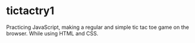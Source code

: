 # tictactry1
Practicing JavaScript, making a regular and simple tic tac toe game on the browser. While using HTML and CSS. 
